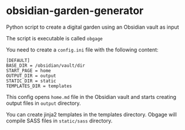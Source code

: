# obsidian-garden-generator
Python script to create a digital garden using an Obsidian vault as input

The script is executable is called `obgage`

You need to create a `config.ini` file with the following content:

```
[DEFAULT]
BASE_DIR = /obsidian/vault/dir
START_PAGE = home
OUTPUT_DIR = output
STATIC_DIR = static
TEMPLATES_DIR = templates
```

This config opens `home.md` file in the Obsidian vault and starts creating output files in `output` directory.

You can create jinja2 templates in the templates directory. Obgage will compile SASS files in `static/sass` directory.